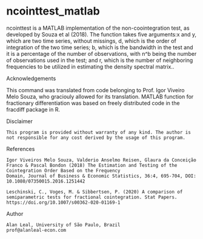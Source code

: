 # ncointtest_matlab
ncointtest is a MATLAB implementation of the non-coointegration test, as developed by Souza et al (2018). The function takes five arguments:x and y, which are two time series, without missings, 
d, which is the order of integration of the two time series; b, which is the bandwidth in the test and it is a percentage of the number of observations, with n^b being the number of observations used in the test;
and r, which is the number of neighboring frequencies to be utilized in estimating the density spectral matrix.. 


Acknowledgements 

This command was translated from code belonging to Prof. Igor Viveiro Melo Souza, who graciouly allowed for its translation. MATLAB function for fractionary differentiation was based on
    freely distributed code in the fracdiff package in R. 

Disclaimer

    This program is provided without warranty of any kind. The author is not responsible for any cost derived by the usage of this program.


References

    Igor Viveiros Melo Souza, Valderio Anselmo Reisen, Glaura da Conceição Franco & Pascal Bondon (2018) The Estimation and Testing of the Cointegration Order Based on the Frequency
    Domain, Journal of Business & Economic Statistics, 36:4, 695-704, DOI: 10.1080/07350015.2016.1251442

    Leschinski, C., Voges, M. & Sibbertsen, P. (2020) A comparison of semiparametric tests for fractional cointegration. Stat Papers. https://doi.org/10.1007/s00362-020-01169-1


Author

    Alan Leal, University of São Paulo, Brazil
    prof@alanleal-econ.com
